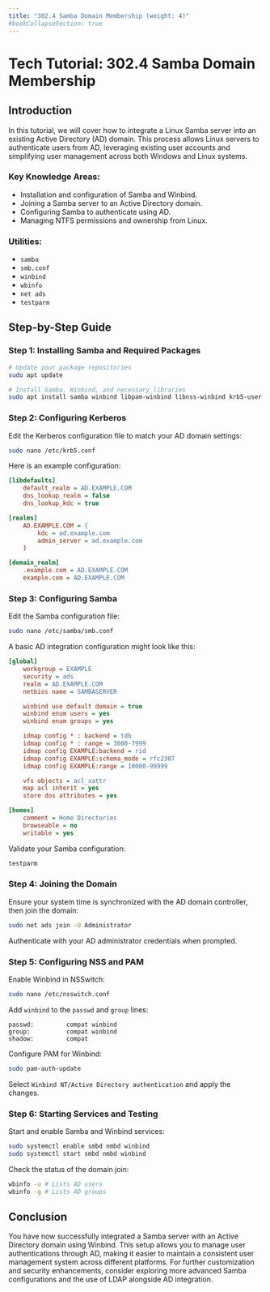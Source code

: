```yaml
---
title: "302.4 Samba Domain Membership (weight: 4)"
#bookCollapseSection: true
---
```


# Tech Tutorial: 302.4 Samba Domain Membership

## Introduction

In this tutorial, we will cover how to integrate a Linux Samba server into an existing Active Directory (AD) domain. This process allows Linux servers to authenticate users from AD, leveraging existing user accounts and simplifying user management across both Windows and Linux systems.

### Key Knowledge Areas:
- Installation and configuration of Samba and Winbind.
- Joining a Samba server to an Active Directory domain.
- Configuring Samba to authenticate using AD.
- Managing NTFS permissions and ownership from Linux.

### Utilities:
- `samba`
- `smb.conf`
- `winbind`
- `wbinfo`
- `net ads`
- `testparm`

## Step-by-Step Guide

### Step 1: Installing Samba and Required Packages

```bash
# Update your package repositories
sudo apt update

# Install Samba, Winbind, and necessary libraries
sudo apt install samba winbind libpam-winbind libnss-winbind krb5-user
```

### Step 2: Configuring Kerberos

Edit the Kerberos configuration file to match your AD domain settings:

```bash
sudo nano /etc/krb5.conf
```

Here is an example configuration:

```ini
[libdefaults]
    default_realm = AD.EXAMPLE.COM
    dns_lookup_realm = false
    dns_lookup_kdc = true

[realms]
    AD.EXAMPLE.COM = {
        kdc = ad.example.com
        admin_server = ad.example.com
    }

[domain_realm]
    .example.com = AD.EXAMPLE.COM
    example.com = AD.EXAMPLE.COM
```

### Step 3: Configuring Samba

Edit the Samba configuration file:

```bash
sudo nano /etc/samba/smb.conf
```

A basic AD integration configuration might look like this:

```ini
[global]
    workgroup = EXAMPLE
    security = ads
    realm = AD.EXAMPLE.COM
    netbios name = SAMBASERVER

    winbind use default domain = true
    winbind enum users = yes
    winbind enum groups = yes

    idmap config * : backend = tdb
    idmap config * : range = 3000-7999
    idmap config EXAMPLE:backend = rid
    idmap config EXAMPLE:schema_mode = rfc2307
    idmap config EXAMPLE:range = 10000-99999

    vfs objects = acl_xattr
    map acl inherit = yes
    store dos attributes = yes

[homes]
    comment = Home Directories
    browseable = no
    writable = yes
```

Validate your Samba configuration:

```bash
testparm
```

### Step 4: Joining the Domain

Ensure your system time is synchronized with the AD domain controller, then join the domain:

```bash
sudo net ads join -U Administrator
```

Authenticate with your AD administrator credentials when prompted.

### Step 5: Configuring NSS and PAM

Enable Winbind in NSSwitch:

```bash
sudo nano /etc/nsswitch.conf
```

Add `winbind` to the `passwd` and `group` lines:

```
passwd:         compat winbind
group:          compat winbind
shadow:         compat
```

Configure PAM for Winbind:

```bash
sudo pam-auth-update
```

Select `Winbind NT/Active Directory authentication` and apply the changes.

### Step 6: Starting Services and Testing

Start and enable Samba and Winbind services:

```bash
sudo systemctl enable smbd nmbd winbind
sudo systemctl start smbd nmbd winbind
```

Check the status of the domain join:

```bash
wbinfo -u # Lists AD users
wbinfo -g # Lists AD groups
```

## Conclusion

You have now successfully integrated a Samba server with an Active Directory domain using Winbind. This setup allows you to manage user authentications through AD, making it easier to maintain a consistent user management system across different platforms. For further customization and security enhancements, consider exploring more advanced Samba configurations and the use of LDAP alongside AD integration.